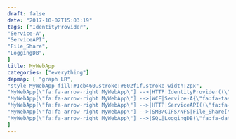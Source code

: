 ```yaml
---
draft: false
date: "2017-10-02T15:03:19"
tags: ["IdentityProvider",
"Service-A",
"ServiceAPI",
"File_Share",
"LoggingDB",
]
title: MyWebApp
categories: ["everything"]
depmap: [ "graph LR",
"style MyWebApp fill:#1cb460,stroke:#602f1f,stroke-width:2px",
"MyWebApp[\"fa:fa-arrow-right MyWebApp\"] -->|HTTP|IdentityProvider((\"fa:fa-globe IdentityProvider\"))",
"MyWebApp[\"fa:fa-arrow-right MyWebApp\"] -->|WCF|Service-A{\"fa:fa-tasks Service-A\"}",
"MyWebApp[\"fa:fa-arrow-right MyWebApp\"] -->|HTTP|ServiceAPI((\"fa:fa-globe ServiceAPI\"))",
"MyWebApp[\"fa:fa-arrow-right MyWebApp\"] -->|SMB/CIFS/NFS|File_Share[\"fa:fa-files-o File_Share\"]",
"MyWebApp[\"fa:fa-arrow-right MyWebApp\"] -->|SQL|LoggingDB(\"fa:fa-database LoggingDB\")",
]
---
```

			